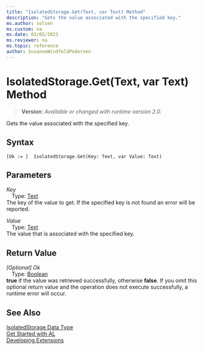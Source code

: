 ```yaml
---
title: "IsolatedStorage.Get(Text, var Text) Method"
description: "Gets the value associated with the specified key."
ms.author: solsen
ms.custom: na
ms.date: 03/02/2023
ms.reviewer: na
ms.topic: reference
author: SusanneWindfeldPedersen
---
```

[//]: # (START>DO_NOT_EDIT)
[//]: # (IMPORTANT:Do not edit any of the content between here and the END>DO_NOT_EDIT.)
[//]: # (Any modifications should be made in the .xml files in the ModernDev repo.)
# IsolatedStorage.Get(Text, var Text) Method
> **Version**: _Available or changed with runtime version 2.0._

Gets the value associated with the specified key.


## Syntax
```AL
[Ok := ]  IsolatedStorage.Get(Key: Text, var Value: Text)
```
## Parameters
*Key*  
&emsp;Type: [Text](../text/text-data-type.md)  
The key of the value to get. If the specified key is not found an error will be reported.  

*Value*  
&emsp;Type: [Text](../text/text-data-type.md)  
The value that is associated with the specified key.  


## Return Value
*[Optional] Ok*  
&emsp;Type: [Boolean](../boolean/boolean-data-type.md)  
**true** if the value was retrieved successfully, otherwise **false**. If you omit this optional return value and the operation does not execute successfully, a runtime error will occur.  


[//]: # (IMPORTANT: END>DO_NOT_EDIT)
## See Also
[IsolatedStorage Data Type](isolatedstorage-data-type.md)  
[Get Started with AL](../../devenv-get-started.md)  
[Developing Extensions](../../devenv-dev-overview.md)